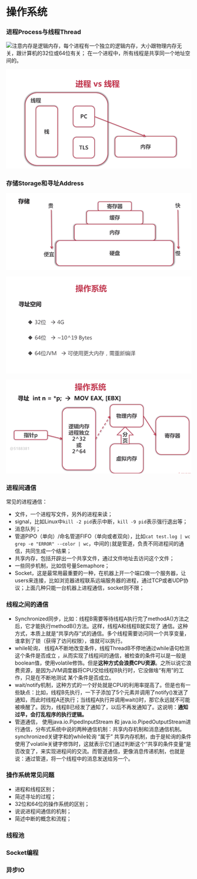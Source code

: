 # 操作系统

### 进程Process与线程Thread

![&#x6CE8;&#x610F;&#x5185;&#x5B58;&#x662F;&#x903B;&#x8F91;&#x5185;&#x5B58;&#xFF0C;&#x6BCF;&#x4E2A;&#x8FDB;&#x7A0B;&#x6709;&#x4E00;&#x4E2A;&#x72EC;&#x7ACB;&#x7684;&#x903B;&#x8F91;&#x5185;&#x5B58;&#xFF0C;&#x5927;&#x5C0F;&#x8DDF;&#x7269;&#x7406;&#x5185;&#x5B58;&#x65E0;&#x5173;&#xFF0C;&#x8DDF;&#x8BA1;&#x7B97;&#x673A;&#x7684;32&#x4F4D;&#x6216;64&#x4F4D;&#x6709;&#x5173;&#xFF1B; &#x5728;&#x4E00;&#x4E2A;&#x8FDB;&#x7A0B;&#x4E2D;&#xFF0C;&#x6240;&#x6709;&#x7EBF;&#x7A0B;&#x662F;&#x5171;&#x4EAB;&#x540C;&#x4E00;&#x4E2A;&#x5730;&#x5740;&#x7A7A;&#x95F4;&#x7684;&#x3002;](../.gitbook/assets/image%20%2826%29.png)

![PC - Programming Counter&#xFF0C;&#x7A0B;&#x5E8F;&#x8BA1;&#x6570;&#x5668;&#xFF0C;&#x7528;&#x4E8E;&#x6307;&#x793A;&#x7A0B;&#x5E8F;&#x5E8F;&#x5217;&#x4F4D;&#x7F6E;&#x7684;&#x5BC4;&#x5B58;&#x5668;&#xFF1B;TLS - Thread Local Storage&#x7EBF;&#x7A0B;&#x672C;&#x5730;&#x5B58;&#x50A8;&#xFF0C;&#x4E3A;&#x8FDB;&#x7A0B;&#x4E2D;&#x7684;&#x591A;&#x4E2A;&#x7EBF;&#x7A0B;&#x5B58;&#x50A8;&#x5168;&#x5C40;&#x6216;&#x9759;&#x6001;&#x53D8;&#x91CF;&#x7684;&#x5185;&#x5B58;&#x3002;](../.gitbook/assets/image%20%286%29.png)

### 存储Storage和寻址Address 

![&#x6CE8;&#x610F;&#x5BC4;&#x5B58;&#x5668;&#x65AD;&#x7535;&#x5C31;&#x4F1A;&#x4E22;&#x5931;&#x5B58;&#x50A8;](../.gitbook/assets/image%20%285%29.png)

![&#x6240;&#x4EE5;32&#x4F4D;&#x673A;&#x6BCF;&#x4E2A;&#x8FDB;&#x7A0B;&#x6700;&#x591A;&#x7528;&#x5230;4G&#x7684;&#x903B;&#x8F91;&#x5185;&#x5B58;](../.gitbook/assets/image%20%2847%29.png)

![&#x5206;&#x9875; - &#x5728;&#x7269;&#x7406;&#x5185;&#x5B58;&#x4E2D;&#x627E;&#x5230;&#x7A7A;&#x95F2;&#x7684;&#x5757;&#x4EA4;&#x6362;&#x5230;&#x865A;&#x62DF;&#x5185;&#x5B58;&#x7684;&#x8FC7;&#x7A0B;](../.gitbook/assets/image%20%283%29.png)

### 进程间通信

常见的进程通信：

* 文件，一个进程写文件，另外的进程来读；
* signal，比如Linux中`kill -2 pid`表示中断，`kill -9 pid`表示强行退出等；
* 消息队列；
* 管道PIPO（单向）/命名管道FIFO（单向或者双向），比如`cat test.log | wc grep -e "ERROR" --color | wc`，中间的`|`就是管道，负责不同进程间的通信，共同生成一个结果；
* 共享内存，包括开辟出一个共享文件，通过文件地址去访问这个文件；
* 一些同步机制，比如信号量Semaphore；
* Socket，这是最常用最重要的一种，在机器上开一个端口做一个服务器，让users来连接，比如浏览器进程联系远端服务器的进程，通过TCP或者UDP协议；上面几种只能一台机器上进程通信，socket则不限；

### 线程之间的通信

* Synchronized同步，比如：线程B需要等待线程A执行完了methodA\(\)方法之后，它才能执行methodB\(\)方法。这样，线程A和线程B就实现了 通信。这种方式，本质上就是“共享内存”式的通信。多个线程需要访问同一个共享变量，谁拿到了锁（获得了访问权限），谁就可以执行。
* while轮询， 线程A不断地改变条件，线程ThreadB不停地通过while语句检测这个条件是否成立 ，从而实现了线程间的通信，被检查的条件可以是一般是boolean值，使用volatile修饰。但是**这种方式会浪费CPU资源**。之所以说它浪费资源，是因为JVM调度器将CPU交给线程B执行时，它没做啥“有用”的工作，只是在不断地测试 某个条件是否成立。
* wait/notify机制，这种方式的一个好处就是CPU的利用率提高了。但是也有一些缺点：比如，线程B先执行，一下子添加了5个元素并调用了notify\(\)发送了通知，而此时线程A还执行；当线程A执行并调用wait\(\)时，那它永远就不可能被唤醒了。因为，线程B已经发了通知了，以后不再发通知了。这说明：**通知过早，会打乱程序的执行逻辑。**
* 管道通信， 使用java.io.PipedInputStream 和 java.io.PipedOutputStream进行通信，分布式系统中说的两种通信机制：共享内存机制和消息通信机制。synchronized关键字和的while轮询 “属于” 共享内存机制，由于是轮询的条件使用了volatile关键字修饰时，这就表示它们通过判断这个“共享的条件变量“是否改变了，来实现进程间的交流。而管道通信，更像消息传递机制，也就是说：通过管道，将一个线程中的消息发送给另一个。

### 操作系统常见问题

* 进程和线程区别；
* 简述寻址的过程；
* 32位和64位的操作系统的区别；
* 说说进程间通信的机制；
* 简述中断的概念和流程；

### 线程池

### Socket编程

### 异步IO


